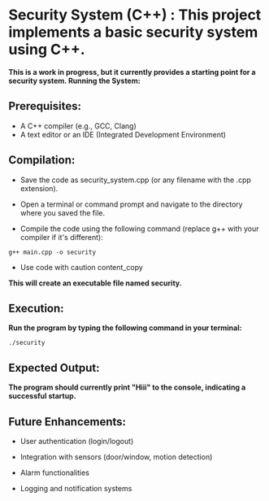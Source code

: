 # Security System (C++) : This project implements a basic security system using C++.

**This is a work in progress, but it currently provides a starting point for a security system.
Running the System:**

## Prerequisites:

* A C++ compiler (e.g., GCC, Clang) 
* A text editor or an IDE (Integrated Development Environment) 

## Compilation:

* Save the code as security_system.cpp (or any filename with the .cpp extension).

* Open a terminal or command prompt and navigate to the directory where you saved the file.

* Compile the code using the following command (replace g++ with your compiler if it's different):

```
g++ main.cpp -o security
```
* Use code with caution content_copy

**This will create an executable file named security.**

## Execution:

**Run the program by typing the following command in your terminal:**

```
./security
```

## Expected Output:

**The program should currently print "Hiii" to the console, indicating a successful startup.**

## Future Enhancements:


* User authentication (login/logout)

* Integration with sensors (door/window, motion detection)

* Alarm functionalities

* Logging and notification systems
